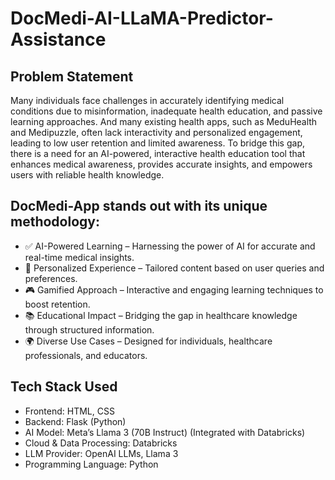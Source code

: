 ﻿# DocMedi-AI-LLaMA-Predictor-Assistance

## Problem Statement
Many individuals face challenges in accurately identifying medical conditions due to misinformation, inadequate health education, and passive learning approaches.
And many existing health apps, such as MeduHealth and Medipuzzle, often lack interactivity and personalized engagement, leading to low user retention and limited awareness.
To bridge this gap, there is a need for an AI-powered, interactive health education tool that enhances medical awareness, provides accurate insights, and empowers users with reliable health knowledge.

## DocMedi-App stands out with its unique methodology:

- ✅ AI-Powered Learning – Harnessing the power of AI for accurate and real-time medical insights.
- 👤 Personalized Experience – Tailored content based on user queries and preferences.
- 🎮 Gamified Approach – Interactive and engaging learning techniques to boost retention.
- 📚 Educational Impact – Bridging the gap in healthcare knowledge through structured information.
- 🌍 Diverse Use Cases – Designed for individuals, healthcare professionals, and educators.

## Tech Stack Used
- Frontend: HTML, CSS
- Backend: Flask (Python)
- AI Model: Meta’s Llama 3 (70B Instruct) (Integrated with Databricks)
- Cloud & Data Processing: Databricks
- LLM Provider: OpenAI LLMs, Llama 3
- Programming Language: Python
